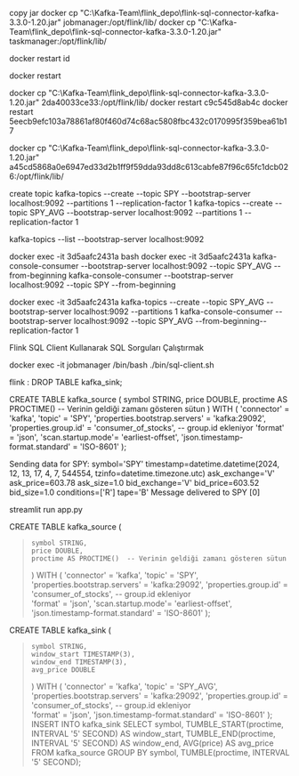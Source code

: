 
copy jar docker cp "C:\Kafka-Team\flink_depo\flink-sql-connector-kafka-3.3.0-1.20.jar" jobmanager:/opt/flink/lib/
docker cp "C:\Kafka-Team\flink_depo\flink-sql-connector-kafka-3.3.0-1.20.jar" taskmanager:/opt/flink/lib/

docker restart id

docker restart 

docker cp "C:\Kafka-Team\flink_depo\flink-sql-connector-kafka-3.3.0-1.20.jar" 2da40033ce33:/opt/flink/lib/
docker restart c9c545d8ab4c
docker restart 5eecb9efc103a78861af80f460d74c68ac5808fbc432c0170995f359bea61b17


docker cp "C:\Kafka-Team\flink_depo\flink-sql-connector-kafka-3.3.0-1.20.jar" a45cd5868a0e6947ed33d2b1ff9f59dda93dd8c613cabfe87f96c65fc1dcb026:/opt/flink/lib/

create topic 
kafka-topics --create --topic SPY --bootstrap-server localhost:9092 --partitions 1 --replication-factor 1
kafka-topics --create --topic SPY_AVG  --bootstrap-server localhost:9092 --partitions 1 --replication-factor 1

kafka-topics --list --bootstrap-server localhost:9092

docker exec -it 3d5aafc2431a bash
docker exec -it 3d5aafc2431a kafka-console-consumer --bootstrap-server localhost:9092 --topic SPY_AVG --from-beginning
kafka-console-consumer --bootstrap-server localhost:9092 --topic SPY --from-beginning


docker exec -it 3d5aafc2431a kafka-topics --create --topic SPY_AVG --bootstrap-server localhost:9092 --partitions 1 
kafka-console-consumer --bootstrap-server localhost:9092 --topic SPY_AVG --from-beginning--replication-factor 1

 Flink SQL Client Kullanarak SQL Sorguları Çalıştırmak


docker exec -it jobmanager /bin/bash
./bin/sql-client.sh


flink : DROP TABLE kafka_sink;

CREATE TABLE kafka_source (
    symbol STRING,
    price DOUBLE,
    proctime AS PROCTIME()  -- Verinin geldiği zamanı gösteren sütun
) WITH (
    'connector' = 'kafka',
    'topic' = 'SPY',
    'properties.bootstrap.servers' = 'kafka:29092',
    'properties.group.id' = 'consumer_of_stocks',  -- group.id ekleniyor
    'format' = 'json',
    'scan.startup.mode'= 'earliest-offset',
    'json.timestamp-format.standard' = 'ISO-8601'
);










Sending data for SPY: symbol='SPY' timestamp=datetime.datetime(2024, 12, 13, 17, 4, 7, 544554, tzinfo=datetime.timezone.utc) ask_exchange='V' ask_price=603.78 ask_size=1.0 bid_exchange='V' bid_price=603.52 bid_size=1.0 conditions=['R'] tape='B'
Message delivered to SPY [0]

streamlit run app.py

CREATE TABLE kafka_source (
>     symbol STRING,
>     price DOUBLE,
>     proctime AS PROCTIME()  -- Verinin geldiği zamanı gösteren sütun        
> ) WITH (
>     'connector' = 'kafka',
>     'topic' = 'SPY',
>     'properties.bootstrap.servers' = 'kafka:29092',
>     'properties.group.id' = 'consumer_of_stocks',  -- group.id ekleniyor    
>     'format' = 'json',
>     'scan.startup.mode'= 'earliest-offset',
>     'json.timestamp-format.standard' = 'ISO-8601'
> );


CREATE TABLE kafka_sink (
>     symbol STRING,
>     window_start TIMESTAMP(3),
>     window_end TIMESTAMP(3),
>     avg_price DOUBLE
> ) WITH (
>     'connector' = 'kafka',
>     'topic' = 'SPY_AVG',
>     'properties.bootstrap.servers' = 'kafka:29092',
>     'properties.group.id' = 'consumer_of_stocks',  -- group.id ekleniyor    
>     'format' = 'json',
>     'json.timestamp-format.standard' = 'ISO-8601'
> );
 INSERT INTO kafka_sink
> SELECT
>     symbol,
>     TUMBLE_START(proctime, INTERVAL '5' SECOND) AS window_start,
>     TUMBLE_END(proctime, INTERVAL '5' SECOND) AS window_end,
>     AVG(price) AS avg_price
> FROM kafka_source
> GROUP BY symbol, TUMBLE(proctime, INTERVAL '5' SECOND);